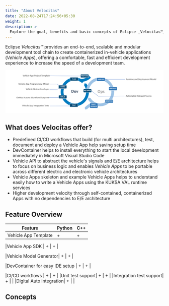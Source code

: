 ```yaml
---
title: "About Velocitas"
date: 2022-08-24T17:24:56+05:30
weight: 1
description: >
  Explore the goal, benefits and basic concepts of Eclipse _Velocitas™_ 
---
```


Eclipse _Velocitas™_ provides an end-to-end, scalable and modular development tool chain to create containerized in-vehicle applications (_Vehicle Apps_), offering a comfortable, fast and efficient development experience to increase the speed of a development team.

<img src="dev_ops_cycle.png" >

## What does Velocitas offer?

- Predefined CI/CD workflows that build (for multi architectures), test, document and deploy a Vehicle App help saving setup time
- DevContainer helps to install everything to start the local development immediately in Microsoft Visual Studio Code
- Vehicle API to abstract the vehicle's signals and E/E architecture helps to focus on business logic and enables _Vehicle Apps_ to be portable across different electric and electronic vehicle architectures
- Vehicle Apps skeleton and example Vehicle Apps helps to understand easily how to write a Vehicle Apps using the KUKSA VAL runtime services
- Higher development velocity through self-contained, containerized Apps with no dependencies to E/E architecture

## Feature Overview

|Feature |Python|C++ |
|-|-|-|
|Vehicle App Template | + | + |

|Vehicle App SDK | + | + |

|Vehicle Model Generator| + | + |

|DevContainer for easy IDE setup | + | + |

|CI/CD workflows | + | + |
|Unit test support| + | + |
|Integration test support| + | |
|Digital Auto integration| + | |


## Concepts

